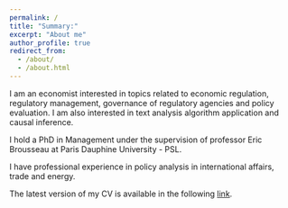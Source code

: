 ```yaml
---
permalink: /
title: "Summary:"
excerpt: "About me"
author_profile: true
redirect_from: 
  - /about/
  - /about.html
---
```


I am an economist interested in topics related to economic regulation, regulatory management, governance of regulatory agencies and policy evaluation. I am also interested in text analysis algorithm application and causal inference.

I hold a PhD in Management under the supervision of professor Eric Brousseau at Paris Dauphine University - PSL.

I have professional experience in policy analysis in international affairs, trade and energy.  

The latest version of my CV is available in the following [link](https://calgonzalezz.github.io/perspage/cgonzalez_CV.pdf).
